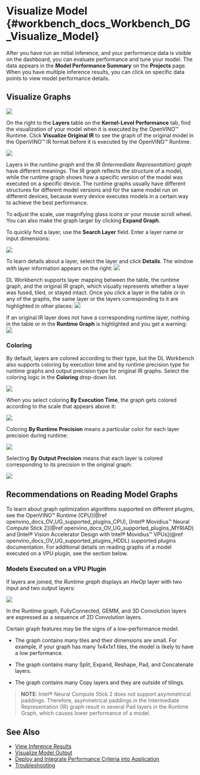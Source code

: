 # Visualize Model {#workbench_docs_Workbench_DG_Visualize_Model}

After you have run an initial inference, and your performance data is visible on the dashboard, you 
can evaluate performance and tune your model. The data appears in the **Model Performance Summary** 
on the **Projects** page. When you have multiple inference results, you can click on specific data 
points to view model performance details.  

## Visualize Graphs

![](img/graphs_1.gif)

On the right to the **Layers** table on the **Kernel-Level Performance** tab, find the visualization of your model when it is
executed by the OpenVINO™ Runtime. Click **Visualize Original IR** to see the graph of the
original model in the OpenVINO™ IR format before it is executed by the OpenVINO™ Runtime.

![](img/visualize_models_001.png)

Layers in the *runtime graph* and the *IR (Intermediate Representation) graph* have different 
meanings. The IR graph reflects the structure of a model, while the runtime graph shows how a 
specific version of the model was executed on a specific device. The runtime graphs usually have 
different structures for different model versions and for the same model run on different devices, 
because every device executes models in a certain way to achieve the best performance.

To adjust the scale, use magnifying glass icons or your mouse scroll wheel. You can also make the graph larger by clicking **Expand Graph**.

To quickly find a layer, use the **Search Layer** field. Enter a layer name or input dimensions:

![](img/visualize_models_002.png)

To learn details about a layer, select the layer and click **Details**. 
The window with layer information appears on the right:
![](img/visualize_layer_001.png)

DL Workbench supports layer mapping between the table, the runtime graph, and the original
IR graph, which visually represents whether a layer was fused, tiled, or stayed intact.
Once you click a layer in the table or in any of the graphs, the same layer or the layers
corresponding to it are highlighted in other places: 
![](img/visualize_models_003.png)

If an original IR layer does not have a corresponding runtime layer, nothing in the table
or in the **Runtime Graph** is highlighted and you get a warning: 
![](img/visualize_models_005.png)

### Coloring

By default, layers are colored according to their type, but the DL Workbench also supports coloring by execution time and by runtime precision type for runtime graphs and output precision type for original IR graphs. Select the coloring logic in the **Coloring** drop-down list.

![](img/visualize_models_006.png)


When you select coloring **By Execution Time**, the graph gets colored according to the scale that appears above it:

![](img/visualize_models_004.png)

Coloring **By Runtime Precision** means a particular color for each layer precision during runtime:

![](img/visualize_models_007.png)

Selecting **By Output Precision** means that each layer is colored corresponding to its precision in the original graph:

![](img/visualize_models_008.png)

## Recommendations on Reading Model Graphs

To learn about graph optimization algorithms supported on different plugins, see the OpenVINO™ Runtime [CPU](@ref openvino_docs_OV_UG_supported_plugins_CPU), [Intel® Movidius™ Neural Compute Stick 2](@ref openvino_docs_OV_UG_supported_plugins_MYRIAD) and [Intel® Vision Accelerator Design with Intel® Movidius™ VPUs](@ref openvino_docs_OV_UG_supported_plugins_HDDL) supported plugins documentation. For additional details on reading graphs of a model executed on a VPU plugin, see the section below.

### Models Executed on a VPU Plugin

If layers are joined, the *Runtime graph* displays an *HwOp* layer with two input and two output 
layers:

![](img/joined_layers_01-b.png)

 In the Runtime graph, FullyConnected, GEMM, and 3D Convolution layers are expressed as a sequence of 2D Convolution layers.

Certain graph features may be the signs of a low-performance model:

- The graph contains many tiles and their dimensions are small. For example, if your graph has many 1x4x1x1 tiles, the model is likely to have a low performance.

- The graph contains many Split, Expand, Reshape, Pad, and Concatenate layers.

- The graph contains many Copy layers and they are outside of tilings.

> **NOTE**: Intel® Neural Compute Stick 2 does not support asymmetrical paddings. Therefore, asymmetrical paddings in the Intermediate Representation (IR) graph result in several Pad layers in the Runtime Graph, which causes lower performance of a model. 


## See Also

* [View Inference Results](View_Inference_Results.md)
* [Visualize Model Output](Visualize_Accuracy.md)
* [Deploy and Integrate Performance Criteria into Application](Deploy_and_Integrate_Performance_Criteria_into_Application.md)
* [Troubleshooting](Troubleshooting.md)
